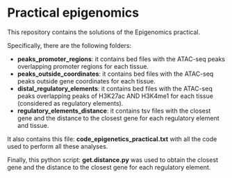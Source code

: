 # Practical epigenomics

This repository contains the solutions of the Epigenomics practical. 

Specifically, there are the following folders:

- **peaks_promoter_regions**: it contains bed files with the ATAC-seq peaks overlapping promoter regions for each tissue.
- **peaks_outside_coordinates**: it contains bed files with the ATAC-seq peaks outside gene coordinates for each tissue.
- **distal_regulatory_elements**: it contains bed files with the ATAC-seq peaks overlapping peaks of H3K27ac AND H3K4me1 for each tissue (considered as regulatory elements).
- **regulatory_elements_distance**: it contains tsv files with the closest gene and the distance to the closest gene for each regulatory element and tissue.

It also contains this file: **code_epigenetics_practical.txt** with all the code used to perform all these analyses.

Finally, this python script: **get.distance.py** was used to obtain the closest gene and the distance to the closest gene for each regulatory element.
